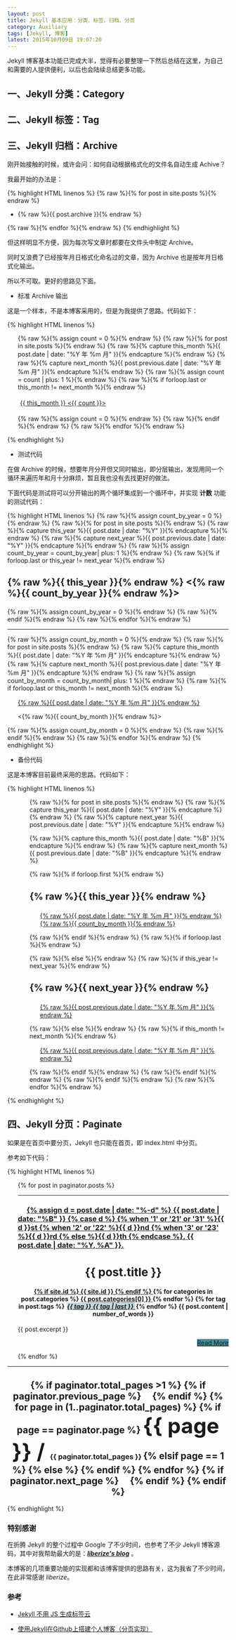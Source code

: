 ```yaml
---
layout: post
title: Jekyll 基本应用：分类、标签、归档、分页
category: Auxiliary
tags: [Jekyll, 博客]
latest: 2015年10月09日 19:07:20
---
```


Jekyll 博客基本功能已完成大半，觉得有必要整理一下然后总结在这里，为自己和需要的人提供便利，以后也会陆续总结更多功能。

一、Jekyll 分类：Category
-



二、Jekyll 标签：Tag
-



三、Jekyll 归档：Archive
-

刚开始接触的时候，或许会问：如何自动根据格式化的文件名自动生成 Achive？

我最开始的办法是：

{% highlight HTML linenos %}
{% raw %}{% for post in site.posts %}{% endraw %}

<ul>
<li>
{% raw %}{{ post.archive }}{% endraw %}
</li>
</ul>

{% raw %}{% endfor %}{% endraw %}
{% endhighlight %}

但这样明显不方便，因为每次写文章时都要在文件头中制定 Archive。

同时又浪费了已经按年月日格式化命名过的文章，因为 Archive 也是按年月日格式化输出。

所以不可取。更好的思路见下面。

+ 标准 Archive 输出

这是一个样本，不是本博客采用的，但是为我提供了思路。代码如下：

{% highlight HTML linenos %}
<ul>

{% raw %}{% assign count = 0 %}{% endraw %}
{% raw %}{% for post in site.posts %}{% endraw %}
{% raw %}{% capture this_month %}{{ post.date | date: "%Y 年 %m 月" }}{% endcapture %}{% endraw %}
{% raw %}{% capture next_month %}{{ post.previous.date | date: "%Y 年 %m 月" }}{% endcapture %}{% endraw %}
{% raw %}{% assign count = count | plus: 1 %}{% endraw %}
{% raw %}{% if forloop.last or this_month != next_month %}{% endraw %}

<li style="list-style:none;padding:5px;">
<i class="fa fa-archive"></i>
<a href="#{{ post.date | date: "%Y-%m" }}">{{ this_month }} &lt;{{ count }}&gt;</a></li>

{% raw %}{% assign count = 0 %}{% endraw %}
{% raw %}{% endif %}{% endraw %}
{% raw %}{% endfor %}{% endraw %}

</ul>
{% endhighlight %}

+ 测试代码

在做 Archive 的时候，想要年月分开但又同时输出，即分层输出，发现用同一个循环来遍历年和月十分麻烦，暂且我也没有去找更好的做法。

下面代码是测试将可以分开输出的两个循环集成到一个循环中，并实现 **计数** 功能的测试代码：

{% highlight HTML linenos %}
{% raw %}{% assign count_by_year = 0 %}{% endraw %}
{% raw %}{% for post in site.posts %}{% endraw %}
{% raw %}{% capture this_year %}{{ post.date | date: "%Y" }}{% endcapture %}{% endraw %}
{% raw %}{% capture next_year %}{{ post.previous.date | date: "%Y" }}{% endcapture %}{% endraw %}
{% raw %}{% assign count_by_year = count_by_year| plus: 1 %}{% endraw %}
{% raw %}{% if forloop.last or this_year != next_year %}{% endraw %}

<h2>
<i class="fa fa-flag-checkered"></i>

{% raw %}{{ this_year }}{% endraw %} &lt;{% raw %}{{ count_by_year }}{% endraw %}&gt;

</h2>

{% raw %}{% assign count_by_year = 0 %}{% endraw %}
{% raw %}{% endif %}{% endraw %}
{% raw %}{% endfor %}{% endraw %}

<hr>

{% raw %}{% assign count_by_month = 0 %}{% endraw %}
{% raw %}{% for post in site.posts %}{% endraw %}
{% raw %}{% capture this_month %}{{ post.date | date: "%Y 年 %m 月" }}{% endcapture %}{% endraw %}
{% raw %}{% capture next_month %}{{ post.previous.date | date: "%Y 年 %m 月" }}{% endcapture %}{% endraw %}
{% raw %}{% assign count_by_month = count_by_month| plus: 1 %}{% endraw %}
{% raw %}{% if forloop.last or this_month != next_month %}{% endraw %}

<ul>
<li style="list-style:none;">
<i class="fa fa-archive"></i>
<a href="#{% raw %}{{ post.date | date: "%Y-%m" }}{% endraw %}">

{% raw %}{{ post.date | date: "%Y 年 %m 月" }}{% endraw %}

</a>

&lt;{% raw %}{{ count_by_month }}{% endraw %}&gt;

</li></ul>

{% raw %}{% assign count_by_month = 0 %}{% endraw %}
{% raw %}{% endif %}{% endraw %}
{% raw %}{% endfor %}{% endraw %}
{% endhighlight %}

+ 备份代码

这是本博客目前最终采用的思路。代码如下：

{% highlight HTML linenos %}
<div style="margin-left:10%;">

{% raw %}{% for post in site.posts  %}{% endraw %}
{% raw %}{% capture this_year %}{{ post.date | date: "%Y" }}{% endcapture %}{% endraw %}
{% raw %}{% capture next_year %}{{ post.previous.date | date: "%Y" }}{% endcapture %}{% endraw %}

{% raw %}{% capture this_month %}{{ post.date | date: "%B" }}{% endcapture %}{% endraw %}
{% raw %}{% capture next_month %}{{ post.previous.date | date: "%B" }}{% endcapture %}{% endraw %}

{% raw %}{% if forloop.first %}{% endraw %}

<h2>
<i class="fa fa-flag-checkered"></i>

{% raw %}{{ this_year }}{% endraw %}

</h2>
<ul>
<li style="list-style:none;">
<i class="fa fa-archive"></i>
<a href="#{% raw %}{{ post.date | date: "%Y-%m" }}{% endraw %}">

{% raw %}{{ post.date | date: "%Y 年 %m 月" }}{% endraw %} {% raw %}{{ count_by_month }}{% endraw %}


</a></li></ul>

{% raw %}{% endif %}{% endraw %}
{% raw %}{% if forloop.last %}{% endraw %}


{% raw %}{% else %}{% endraw %}
{% raw %}{% if this_year != next_year %}{% endraw %}

<h2>
<i class="fa fa-flag-checkered"></i>

{% raw %}{{ next_year }}{% endraw %}

</h2>
<ul>
<li style="list-style:none;">
<i class="fa fa-archive"></i>
<a href="#{% raw %}{{ post.previous.date | date: "%Y-%m" }}{% endraw %}">

{% raw %}{{ post.previous.date | date: "%Y 年 %m 月" }}{% endraw %}

</a></li></ul>

{% raw %}{% else %}{% endraw %}
{% raw %}{% if this_month != next_month %}{% endraw %}

<ul>
<li style="list-style:none;">
<i class="fa fa-archive"></i>
<a href="#{% raw %}{{ post.previous.date | date: "%Y-%m" }}{% endraw %}">

{% raw %}{{ post.previous.date | date: "%Y 年 %m 月" }}{% endraw %}

</a></li></ul>

{% raw %}{% endif %}{% endraw %}
{% raw %}{% endif %}{% endraw %}
{% raw %}{% endif %}{% endraw %}
{% raw %}{% endfor %}{% endraw %}

</div>
{% endhighlight %}

四、Jekyll 分页：Paginate
-

如果是在首页中要分页，Jekyll 也只能在首页，即 index.html 中分页。

参考如下代码：

{% highlight HTML linenos %}
<ul class="post-list">
{% for post in paginator.posts %}
<hr>
<li style="list-style:none;">
<h3>
<span class="post-meta">
<b>
<a href="#" style="padding:10px;" title="Post">
<i class="fa fa-paper-plane" style="font-size:30px;"></i></a>
<i class="fa fa-calendar"></i>
<a href="/blog/archive.html/#{{ post.date | date: "%Y-%m" }}" title="Archive：{{ post.date | date: "%Y-%m" }}">
{% assign d = post.date | date: "%-d" %} 
{{ post.date | date: "%B" }}
{% case d %}
{% when '1' or '21' or '31' %}{{ d }}st
{% when '2' or '22' %}{{ d }}nd
{% when '3' or '23' %}{{ d }}rd
{% else %}{{ d }}th
{% endcase %}, 
{{ post.date | date: "%Y, %A" }}.
</a></b></span></h3>
<h1 style="text-align:center;font-size:26px;"><strong>
<i class="fa fa-angle-double-left" style="color:silver;"></i>
{{ post.title }}
<i class="fa fa-angle-double-right" style="color:silver;"></i>
</strong></h1>
<h4 style="text-align:center;">
<i class="fa fa-heartbeat"></i>
<a href="http://lamchuanjiang.github.io" target="_blank" title="Author：@lamChuanJiang">
{% if site.id %}
{{ site.id }}
{% endif %}
</a>
<i class="fa fa-folder"></i>
{% for categories in post.categories %}
<a href="/blog/category.html#{{ post.categories[0] }}" title="Category：{{ post.categories[0] }}">
{{ post.categories[0] }}
</a>
{% endfor %}
<i class="fa fa-tags"></i>
{% for tag in post.tags %}
<a href="/blog/tag.html#{{ tag }}" title="Tag：“{{ tag }}”" style="background:#BFD9DB;margin:2px;radius:50%;">
<i>
{{ tag }}
{{ tag | last }}
</i></a>
{% endfor %}
<i class="fa fa-pencil"></i>
<a title="文章字数：{{ post.content | number_of_words }}">
{{ post.content | number_of_words }}
</a></h4>
{{ post.excerpt }}
</p>
<p style="text-align:right;">
<a href="{{ post.url | prepend: site.baseurl }}" class="btn" style="background-color:#438F97;" title="Read this full article.">
Read More
<i class="fa fa-angle-double-right"></i></a></p>
{% endfor %}
</li></ul>
<hr>
<h2 style="text-align:center;">
{% if  paginator.total_pages >1 %}
{% if paginator.previous_page %}
<a href="{{ paginator.previous_page_path | prepend: site.baseurl | replace: '//', '/' }}" title="上一页">
<span class="fa fa-backward" style="padding:10px;"></span></a>
{% endif %}
{% for page in (1..paginator.total_pages) %}
{% if page == paginator.page %}
<span style="font-size:48px;">
{{ page }} /
</span>
<span style="font-size:16px;">
{{ paginator.total_pages }}
</span>
{% elsif page == 1 %}
{% else %}
{% endif %}
{% endfor %}
{% if paginator.next_page %}
<a href="{{ paginator.next_page_path | prepend: site.baseurl | replace: '//', '/' }}" title="下一页">
<i class="fa fa-forward" style="padding:10px;"></i></a>
{% endif %}
{% endif %}
</h2>
{% endhighlight %}	

### 特别感谢

在折腾 Jekyll 的整个过程中 Google 了不少时间，也参考了不少 Jekyll 博客源码，其中对我帮助最大的是：***[liberize's blog](http://liberize.me/)*** 。

本博客的几项重要功能的实现都和该博客提供的思路有关，这为我省了不少时间，在此非常感谢 *liberize*。

### 参考

+ [Jekyll 不用 JS 生成标签云]( http://liberize.me/tech/jekyll-tag-cloud.html)

+ [使用Jekyll在Github上搭建个人博客（分页实现）](http://segmentfault.com/a/1190000000406015)